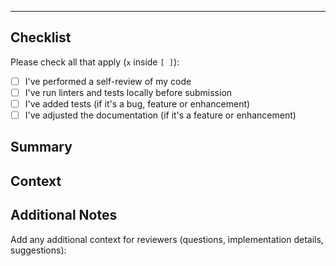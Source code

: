 <!--
  Thanks for creating a Pull Request! Before you submit, please make sure
  you've done the following:

  - I read the contributing document at https://github.com/Ekarerina-Ulyanova/test_repo_2/tree/main/.github/CONTRIBUTING.md
-->

<!--
  Help us quickly understand your PR! Choose one of the following by uncommenting it:
-->

<!-- This is a 🐛 Bug fix -->
<!-- This is a ✨ New feature -->
<!-- This is a 📝 Documentation update -->
<!-- This is a 🔨 Code refactoring -->
<!-- This is a 📦 Dependency update -->
<!-- This is a ⚙️ Build/CI improvement -->

---

## Checklist

Please check all that apply (`x` inside `[ ]`):

- [ ] I've performed a self-review of my code
- [ ] I've run linters and tests locally before submission
- [ ] I've added tests (if it's a bug, feature or enhancement)
- [ ] I've adjusted the documentation (if it's a feature or enhancement)

## Summary

<!--
  Provide a description of what your pull request changes.
-->

## Context

<!--
  Is this related to any GitHub issue(s)?

  You can use keywords to automatically close the related issue.
  For example, (all of) the following will close issue #4567 when your PR is merged.

  Closes #4567
  Fixes #4567
  Resolves #4567

  Use any one of the above as applicable.
-->

## Additional Notes

Add any additional context for reviewers (questions, implementation details, suggestions):
